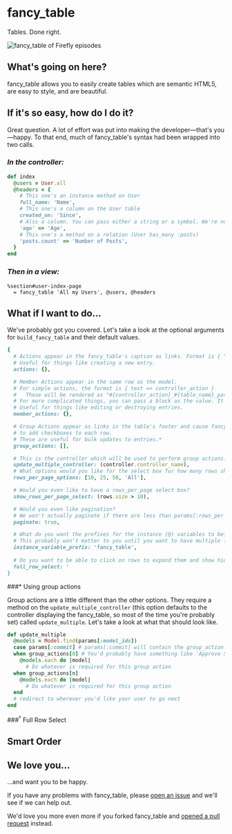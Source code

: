 fancy_table
===========

Tables. Done right.

![fancy_table of Firefly episodes](https://github.com/calebthompson/fancy_table/raw/master/firefly-episodes.png)

What's going on here?
---------------------

fancy_table allows you to easily create tables which are semantic HTML5, are easy to style, and are beautiful.

If it's so easy, how do I do it?
--------------------------------

Great question. A lot of effort was put into making the developer—that's you—happy. To that end, much of fancy_table's
syntax had been wrapped into two calls.

### _In the controller:_

```ruby
def index
  @users = User.all
  @headers = {
    # This one's an instance method on User
    full_name: 'Name',
    # This one's a column on the User table
    created_on: 'Since',
    # Also a column. You can pass either a string or a symbol. We're not picky.
    'age' => 'Age',
    # This one's a method on a relation (User has_many :posts)
    'posts.count' => 'Number of Posts',
  }
end
```

### _Then in a view:_

```haml
%section#user-index-page
  = fancy_table 'All my Users', @users, @headers
```  

What if I want to do...
-----------------------

We've probably got you covered. Let's take a look at the optional arguments for `build_fancy_table` and their default
values.

```ruby
{
  # Actions appear in the fancy_table's caption as links. Format is { "Link text" => path }
  # Useful for things like creating a new entry.
  actions: {},

  # Member Actions appear in the same row as the model.
  # For simple actions, the format is { text => controller_action }
  #   These will be rendered as "#{controller_action}_#{table_name}_path"
  # For more complicated things, you can pass a block as the value. It should return a link.
  # Useful for things like editing or destroying entries.
  member_actions: {},

  # Group Actions appear as links in the table's footer and cause fancy_table
  # to add checkboxes to each row.
  # These are useful for bulk updates to entries.*
  group_actions: [],

  # This is the controller which will be used to perform group actions.*
  update_multiple_controller: (controller.controller_name),
  # What options would you like for the select box for how many rows should be shown on each page?
  rows_per_page_options: [10, 25, 50, 'All'],

  # Would you even like to have a rows_per_page select box?
  show_rows_per_page_select: (rows.size > 10),

  # Would you even like pagination?
  # We won't actually paginate if there are less than params[:rows_per_page] rows.
  paginate: true,

  # What do you want the prefixes for the instance (@) variables to be?
  # This probably won't matter to you until you want to have multiple fancy_tables in the same view.
  instance_variable_prefix: 'fancy_table',
  
  # Do you want to be able to click on rows to expand them and show hidden content?†
  full_row_select: '
}
```

###* Using group actions

Group actions are a little different than the other options. They require a method on the `update_multiple_controller`
(this option defaults to the controller displaying the fancy_table, so most of the time you're probably set) called
`update_multiple`. Let's take a look at what that should look like.

```ruby
def update_multiple
  @models = Model.find(params[:model_ids])
  case params[:commit] # params[:commit] will contain the group_action
  when group_actions[0] # You'd probably have something like 'Approve Selected' or 'Delete Selected' here
    @models.each do |model|
      # Do whatever is required for this group action
  when group_actions[n]
    @models.each do |model|
      # Do whatever is required for this group action
  end
  # redirect to wherever you'd like your user to go next
end
```

###<sup>†</sup> Full Row Select


Smart Order
-----------

We love you...
--------------

...and want you to be happy.

If you have any problems with fancy_table, please
[open an issue](https://github.com/solsystems/fancy_table/issues/new) and we'll see if we can help out.

We'd love you more even more if you forked fancy_table and
[opened a pull request](https://github.com/solsystems/pull/new) instead.
